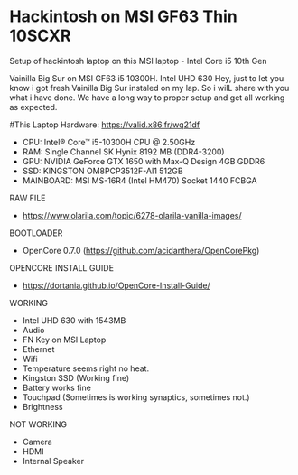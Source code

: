 # Hackintosh on MSI GF63 Thin 10SCXR
Setup of hackintosh laptop on this MSI laptop - Intel Core i5 10th Gen

Vainilla Big Sur on MSI GF63 i5 10300H. Intel UHD 630
Hey, just to let you know i got fresh Vainilla Big Sur instaled on my lap. So i wilL share with you what i have done. We have a long way to proper setup and get all working as expected.

#This Laptop Hardware: https://valid.x86.fr/wq21df
- CPU: Intel® Core™ i5-10300H CPU @ 2.50GHz
- RAM: Single Channel SK Hynix 8192 MB (DDR4-3200)
- GPU: NVIDIA GeForce GTX 1650 with Max-Q Design 4GB GDDR6
- SSD: KINGSTON OM8PCP3512F-AI1 512GB
- MAINBOARD: MSI MS-16R4 (Intel HM470) Socket 1440 FCBGA

RAW FILE
- https://www.olarila.com/topic/6278-olarila-vanilla-images/

BOOTLOADER
- OpenCore 0.7.0 (https://github.com/acidanthera/OpenCorePkg)

OPENCORE INSTALL GUIDE
- https://dortania.github.io/OpenCore-Install-Guide/

WORKING
- Intel UHD 630 with 1543MB
- Audio
- FN Key on MSI Laptop
- Ethernet
- Wifi
- Temperature seems right no heat.
- Kingston SSD (Working fine)
- Battery works fine
- Touchpad (Sometimes is working synaptics, sometimes not.)
- Brightness

NOT WORKING
- Camera
- HDMI
- Internal Speaker
